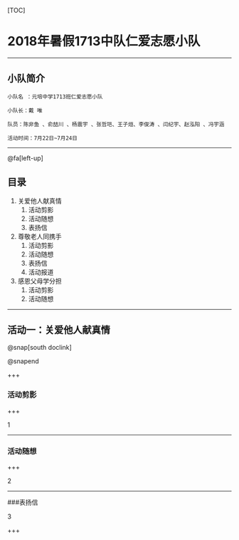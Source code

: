 [TOC]


# 2018年暑假1713中队仁爱志愿小队
---

## 小队简介

`小队名 ：元培中学1713班仁爱志愿小队`


`小队长：戴 唯`

`队员：陈非鱼 、俞喆川 、杨震宇 、张哲垲、王子烜、李俊涛 、闫纪宇、赵泓阳 、冯宇涵 `

`活动时间：7月22日~7月24日`

---

@fa[left-up]
## 目录

1. 关爱他人献真情 
   1. 活动剪影
   2. 活动随想
   3. 表扬信
2. 尊敬老人同携手  
   1. 活动剪影
   2. 活动随想
   3. 表扬信
   4. 活动报道
3. 感恩父母学分担 
   1. 活动剪影
   2. 活动随想

---

## 活动一：关爱他人献真情  

@snap[south doclink]

@snapend

+++

### 活动剪影

+++

1

---

### 活动随想

+++

2

---

###表扬信

3

+++
